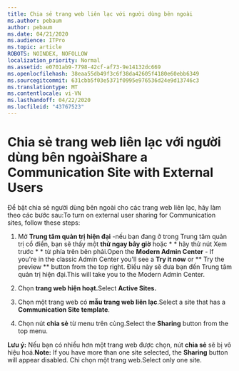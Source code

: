 ```yaml
---
title: Chia sẻ trang web liên lạc với người dùng bên ngoài
ms.author: pebaum
author: pebaum
ms.date: 04/21/2020
ms.audience: ITPro
ms.topic: article
ROBOTS: NOINDEX, NOFOLLOW
localization_priority: Normal
ms.assetid: e0701ab9-7798-42cf-af73-9e14132dc669
ms.openlocfilehash: 38eaa55db49f3c6f38da42605f4180e60ebb6349
ms.sourcegitcommit: 631cbb5f03e5371f0995e976536d24e9d13746c3
ms.translationtype: MT
ms.contentlocale: vi-VN
ms.lasthandoff: 04/22/2020
ms.locfileid: "43767523"
---
```

# <a name="share-a-communication-site-with-external-users"></a><span data-ttu-id="40ced-102">Chia sẻ trang web liên lạc với người dùng bên ngoài</span><span class="sxs-lookup"><span data-stu-id="40ced-102">Share a Communication Site with External Users</span></span>

<span data-ttu-id="40ced-103">Để bật chia sẻ người dùng bên ngoài cho các trang web liên lạc, hãy làm theo các bước sau:</span><span class="sxs-lookup"><span data-stu-id="40ced-103">To turn on external user sharing for Communication sites, follow these steps:</span></span> 
  
1. <span data-ttu-id="40ced-104">Mở **Trung tâm quản trị hiện đại** -nếu bạn đang ở trong Trung tâm quản trị cổ điển, bạn sẽ thấy một **thử ngay bây giờ** hoặc \* \* hãy thử nút Xem trước \* \* từ phía trên bên phải.</span><span class="sxs-lookup"><span data-stu-id="40ced-104">Open the **Modern Admin Center** - If you're in the classic Admin Center you'll see a **Try it now** or \*\* Try the preview \*\* button from the top right.</span></span> <span data-ttu-id="40ced-105">Điều này sẽ đưa bạn đến Trung tâm quản trị hiện đại.</span><span class="sxs-lookup"><span data-stu-id="40ced-105">This will take you to the Modern Admin Center.</span></span> 
  
2. <span data-ttu-id="40ced-106">Chọn **trang web hiện hoạt.**</span><span class="sxs-lookup"><span data-stu-id="40ced-106">Select **Active Sites.**</span></span>
  
3. <span data-ttu-id="40ced-107">Chọn một trang web có **mẫu trang web liên lạc**.</span><span class="sxs-lookup"><span data-stu-id="40ced-107">Select a site that has a **Communication Site template**.</span></span> 
  
4. <span data-ttu-id="40ced-108">Chọn nút **chia sẻ** từ menu trên cùng.</span><span class="sxs-lookup"><span data-stu-id="40ced-108">Select the **Sharing** button from the top menu.</span></span> 
  
 <span data-ttu-id="40ced-109">**Lưu ý:** Nếu bạn có nhiều hơn một trang web được chọn, nút **chia sẻ** sẽ bị vô hiệu hoá.</span><span class="sxs-lookup"><span data-stu-id="40ced-109">**Note:** If you have more than one site selected, the **Sharing** button will appear disabled.</span></span> <span data-ttu-id="40ced-110">Chỉ chọn một trang web.</span><span class="sxs-lookup"><span data-stu-id="40ced-110">Select only one site.</span></span> 
  

